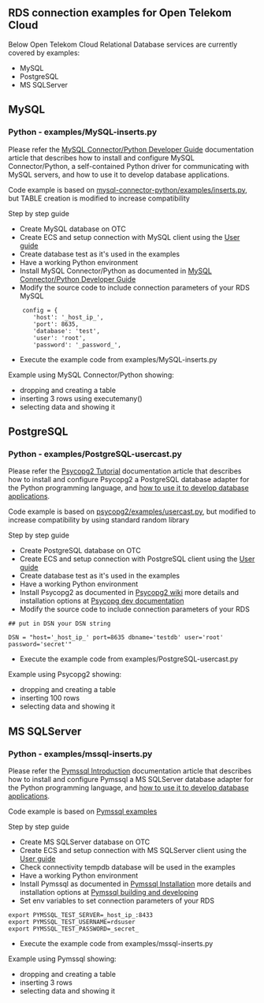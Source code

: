 ## RDS connection examples for Open Telekom Cloud ##
Below Open Telekom Cloud Relational Database services are currently covered by examples:
- MySQL
- PostgreSQL
- MS SQLServer


## MySQL ##

### Python - examples/MySQL-inserts.py ###
Please refer the [MySQL Connector/Python Developer Guide](https://dev.mysql.com/doc/connector-python/en/) documentation article that describes how to install and configure MySQL Connector/Python, a self-contained Python driver for communicating with MySQL servers, and how to use it to develop database applications. 

Code example is based on [mysql-connector-python/examples/inserts.py](https://github.com/mysql/mysql-connector-python/blob/master/examples/inserts.py), but TABLE creation is modified to increase compatibility

Step by step guide
- Create MySQL database on OTC 
- Create ECS and setup connection with MySQL client using the [User guide](https://docs.otctest.t-systems.com/en-us/rds_dld/index.html)
- Create database test as it's used in the examples
- Have a working Python environment
- Install MySQL Connector/Python as documented in [MySQL Connector/Python Developer Guide](https://dev.mysql.com/doc/connector-python/en/)
- Modify the source code to include connection parameters of your RDS MySQL
 ```
     config = {
        'host': '_host_ip_',
        'port': 8635,
        'database': 'test',
        'user': 'root',
        'password': '_password_',
```        
- Execute the example code from examples/MySQL-inserts.py

Example using MySQL Connector/Python showing:
* dropping and creating a table
* inserting 3 rows using executemany()
* selecting data and showing it

## PostgreSQL ##

### Python - examples/PostgreSQL-usercast.py ###
Please refer the [Psycopg2 Tutorial](https://wiki.postgresql.org/wiki/Psycopg2) documentation article that describes how to install and configure Psycopg2 a PostgreSQL database adapter for the Python programming language, and [how to use it to develop database applications](https://wiki.postgresql.org/wiki/Psycopg2_Tutorial). 

Code example is based on [psycopg2/examples/usercast.py](https://github.com/psycopg/psycopg2/blob/master/examples/usercast.py), but modified to increase compatibility by using standard random library 

Step by step guide
- Create PostgreSQL database on OTC 
- Create ECS and setup connection with PostgreSQL client using the [User guide](https://docs.otctest.t-systems.com/en-us/rds_dld/index.html)
- Create database test as it's used in the examples
- Have a working Python environment
- Install Psycopg2 as documented in [Psycopg2 wiki](https://wiki.postgresql.org/wiki/Psycopg2) more details and installation options at [Psycopg dev documentation](http://initd.org/psycopg/docs/install.html)
- Modify the source code to include connection parameters of your RDS
 ```
## put in DSN your DSN string

DSN = "host='_host_ip_' port=8635 dbname='testdb' user='root' password='secret'"
```        
- Execute the example code from examples/PostgreSQL-usercast.py

Example using Psycopg2 showing:
* dropping and creating a table
* inserting 100 rows
* selecting data and showing it

## MS SQLServer ##

### Python - examples/mssql-inserts.py ###
Please refer the [Pymssql Introduction](http://pymssql.org/en/stable/intro.html) documentation article that describes how to install and configure Pymssql a MS SQLServer database adapter for the Python programming language, and [how to use it to develop database applications](http://pymssql.org/en/stable/pymssql_examples.html). 

Code example is based on [Pymssql examples](http://pymssql.org/en/stable/pymssql_examples.html)

Step by step guide
- Create MS SQLServer database on OTC 
- Create ECS and setup connection with MS SQLServer client using the [User guide](https://docs.otctest.t-systems.com/en-us/rds_dld/index.html)
- Check connectivity tempdb database will be used in the examples
- Have a working Python environment
- Install Pymssql as documented in [Pymssql Installation](http://pymssql.org/en/stable/intro.html#install) more details and installation options at [Pymssql  building and developing](http://pymssql.org/en/stable/building_and_developing.html)
- Set env variables to set connection parameters of your RDS
 ```
export PYMSSQL_TEST_SERVER=_host_ip_:8433
export PYMSSQL_TEST_USERNAME=rdsuser
export PYMSSQL_TEST_PASSWORD=_secret_
```        
- Execute the example code from examples/mssql-inserts.py

Example using Pymssql showing:
* dropping and creating a table
* inserting 3 rows
* selecting data and showing it
